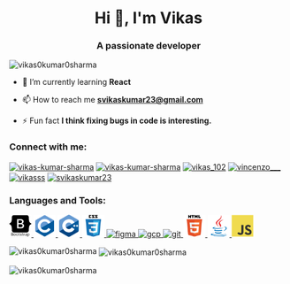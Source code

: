 <!-- ![MasterHead](https://trisya.com/myimg/child/Website%20Design.gif
) -->


<h1 align="center">Hi 👋, I'm Vikas</h1>
<h3 align="center">A passionate developer</h3>




<p align="left"> <img src="https://komarev.com/ghpvc/?username=vikas0kumar0sharma&label=Profile%20views&color=0e75b6&style=flat" alt="vikas0kumar0sharma" /> </p>

- 🌱 I’m currently learning **React**

- 📫 How to reach me **svikaskumar23@gmail.com**

- ⚡ Fun fact **I think fixing bugs in code is interesting.**

<h3 align="left">Connect with me:</h3>
<p align="left">
<a href="https://linkedin.com/in/vikas-kumar-sharma" target="blank"><img align="center" src="https://raw.githubusercontent.com/rahuldkjain/github-profile-readme-generator/master/src/images/icons/Social/linked-in-alt.svg" alt="vikas-kumar-sharma" height="30" width="40" /></a>
<a href="https://instagram.com/vikas-kumar-sharma" target="blank"><img align="center" src="https://raw.githubusercontent.com/rahuldkjain/github-profile-readme-generator/master/src/images/icons/Social/instagram.svg" alt="vikas-kumar-sharma" height="30" width="40" /></a>
<a href="https://www.codechef.com/users/vikas_102" target="blank"><img align="center" src="https://cdn.jsdelivr.net/npm/simple-icons@3.1.0/icons/codechef.svg" alt="vikas_102" height="30" width="40" /></a>
<a href="https://codeforces.com/profile/vincenzo___" target="blank"><img align="center" src="https://raw.githubusercontent.com/rahuldkjain/github-profile-readme-generator/master/src/images/icons/Social/codeforces.svg" alt="vincenzo___" height="30" width="40" /></a>
<a href="https://www.leetcode.com/vikasss" target="blank"><img align="center" src="https://raw.githubusercontent.com/rahuldkjain/github-profile-readme-generator/master/src/images/icons/Social/leet-code.svg" alt="vikasss" height="30" width="40" /></a>
<a href="https://auth.geeksforgeeks.org/user/svikaskumar23" target="blank"><img align="center" src="https://raw.githubusercontent.com/rahuldkjain/github-profile-readme-generator/master/src/images/icons/Social/geeks-for-geeks.svg" alt="svikaskumar23" height="30" width="40" /></a>
</p>

<h3 align="left">Languages and Tools:</h3>
<p align="left"> <a href="https://getbootstrap.com" target="_blank" rel="noreferrer"> <img src="https://raw.githubusercontent.com/devicons/devicon/master/icons/bootstrap/bootstrap-plain-wordmark.svg" alt="bootstrap" width="40" height="40"/> </a> <a href="https://www.cprogramming.com/" target="_blank" rel="noreferrer"> <img src="https://raw.githubusercontent.com/devicons/devicon/master/icons/c/c-original.svg" alt="c" width="40" height="40"/> </a> <a href="https://www.w3schools.com/cpp/" target="_blank" rel="noreferrer"> <img src="https://raw.githubusercontent.com/devicons/devicon/master/icons/cplusplus/cplusplus-original.svg" alt="cplusplus" width="40" height="40"/> </a> <a href="https://www.w3schools.com/css/" target="_blank" rel="noreferrer"> <img src="https://raw.githubusercontent.com/devicons/devicon/master/icons/css3/css3-original-wordmark.svg" alt="css3" width="40" height="40"/> </a> <a href="https://www.figma.com/" target="_blank" rel="noreferrer"> <img src="https://www.vectorlogo.zone/logos/figma/figma-icon.svg" alt="figma" width="40" height="40"/> </a> <a href="https://cloud.google.com" target="_blank" rel="noreferrer"> <img src="https://www.vectorlogo.zone/logos/google_cloud/google_cloud-icon.svg" alt="gcp" width="40" height="40"/> </a> <a href="https://git-scm.com/" target="_blank" rel="noreferrer"> <img src="https://www.vectorlogo.zone/logos/git-scm/git-scm-icon.svg" alt="git" width="40" height="40"/> </a> <a href="https://www.w3.org/html/" target="_blank" rel="noreferrer"> <img src="https://raw.githubusercontent.com/devicons/devicon/master/icons/html5/html5-original-wordmark.svg" alt="html5" width="40" height="40"/> </a> <a href="https://www.java.com" target="_blank" rel="noreferrer"> <img src="https://raw.githubusercontent.com/devicons/devicon/master/icons/java/java-original.svg" alt="java" width="40" height="40"/> </a> <a href="https://developer.mozilla.org/en-US/docs/Web/JavaScript" target="_blank" rel="noreferrer"> <img src="https://raw.githubusercontent.com/devicons/devicon/master/icons/javascript/javascript-original.svg" alt="javascript" width="40" height="40"/> </a> </p>

<p><img align="left" src="https://github-readme-stats.vercel.app/api/top-langs?username=vikas0kumar0sharma&show_icons=true&locale=en&layout=compact" alt="vikas0kumar0sharma" /></p>

<p>&nbsp;<img align="center" src="https://github-readme-stats.vercel.app/api?username=vikas0kumar0sharma&show_icons=true&locale=en" alt="vikas0kumar0sharma" /></p>

<p><img align="center" src="https://github-readme-streak-stats.herokuapp.com/?user=vikas0kumar0sharma&" alt="vikas0kumar0sharma" /></p>
